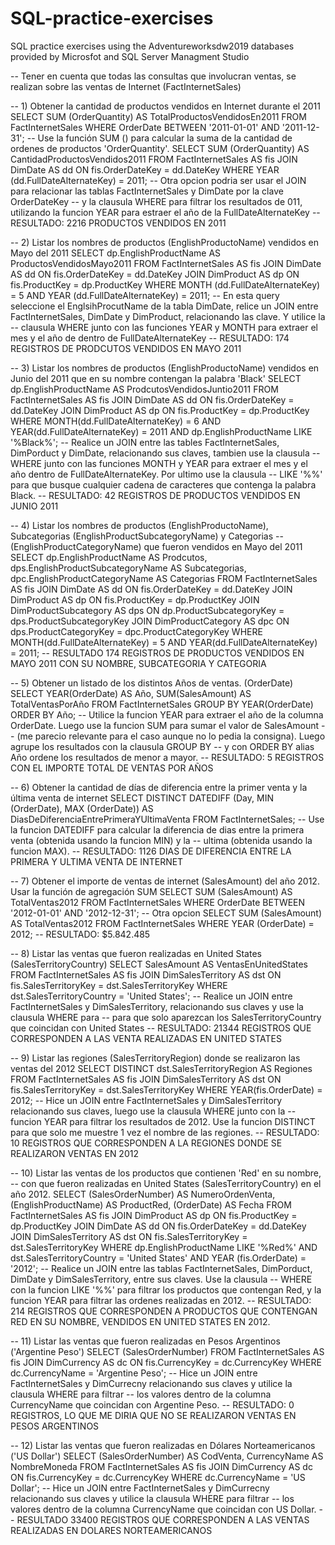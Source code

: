 # SQL-practice-exercises
SQL practice exercises using the Adventureworksdw2019 databases provided by Microsfot and SQL Server Managment Studio

-- Tener en cuenta que todas las consultas que involucran ventas, se realizan sobre las ventas de Internet (FactInternetSales)

-- 1) Obtener la cantidad de productos vendidos en Internet durante el 2011
SELECT SUM (OrderQuantity) AS TotalProductosVendidosEn2011 
FROM FactInternetSales
WHERE OrderDate BETWEEN '2011-01-01' AND '2011-12-31';
-- Use la función SUM () para calcular la suma de la cantidad de ordenes de productos 'OrderQuantity'.
SELECT SUM (OrderQuantity) AS CantidadProductosVendidos2011
FROM FactInternetSales AS fis
JOIN DimDate AS dd
ON fis.OrderDateKey = dd.DateKey
WHERE YEAR (dd.FullDateAlternateKey) = 2011;
-- Otra opcion podria ser usar el JOIN para relacionar las tablas FactInternetSales y DimDate por la clave OrderDateKey
-- y la clausula WHERE para filtrar los resultados de 011, utilizando la funcion YEAR para estraer el año de la FullDateAlternateKey
-- RESULTADO: 2216 PRODUCTOS VENDIDOS EN 2011 

-- 2) Listar los nombres de productos (EnglishProductoName) vendidos en Mayo del 2011
SELECT dp.EnglishProductName AS ProductosVendidosMayo2011
FROM FactInternetSales AS fis
JOIN DimDate AS dd
ON fis.OrderDateKey = dd.DateKey
JOIN DimProduct AS dp
ON fis.ProductKey = dp.ProductKey
WHERE MONTH (dd.FullDateAlternateKey) = 5
AND YEAR (dd.FullDateAlternateKey) = 2011;
-- En esta query seleccione el EnglsihProcutName de la tabla DimDate, relice un JOIN entre FactInternetSales, DimDate y DimProduct, relacionando las clave. Y utilice la 
-- clausula WHERE junto con las funciones YEAR y MONTH para extraer el mes y el año de dentro de FullDateAlternateKey
-- RESULTADO: 174 REGISTROS DE PRODCUTOS VENDIDOS EN MAYO 2011

-- 3) Listar los nombres de productos (EnglishProductoName) vendidos en Junio del 2011 que en su nombre contengan la palabra 'Black'
SELECT dp.EnglishProductName AS ProdcutosVendidosJuntio2011
FROM FactInternetSales AS fis
JOIN DimDate AS dd
ON fis.OrderDateKey = dd.DateKey
JOIN DimProduct AS dp
ON fis.ProductKey = dp.ProductKey
WHERE MONTH(dd.FullDateAlternateKey) = 6
AND YEAR(dd.FullDateAlternateKey) = 2011
AND dp.EnglishProductName LIKE '%Black%';
-- Realice un JOIN entre las tables FactInternetSales, DimPorduct y DimDate, relacionando sus claves, tambien use la clausula
-- WHERE junto con las funciones MONTH y YEAR para extraer el mes y el año dentro de FullDateAlternateKey. Por ultimo use la clausula
-- LIKE '%%' para que busque cualquier cadena de caracteres que contenga la palabra Black.
-- RESULTADO: 42 REGISTROS DE PRODUCTOS VENDIDOS EN JUNIO 2011

-- 4) Listar los nombres de productos (EnglishProductoName), Subcategorias (EnglishProductSubcategoryName) y Categorias
-- (EnglishProductCategoryName) que fueron vendidos en Mayo del 2011
SELECT dp.EnglishProductName AS Prodcutos, dps.EnglishProductSubcategoryName AS Subcategorias, dpc.EnglishProductCategoryName AS Categorias
FROM FactInternetSales AS fis
JOIN DimDate AS dd
ON fis.OrderDateKey = dd.DateKey
JOIN DimProduct AS dp
ON fis.ProductKey = dp.ProductKey
JOIN DimProductSubcategory AS dps
ON dp.ProductSubcategoryKey = dps.ProductSubcategoryKey
JOIN DimProductCategory AS dpc
ON dps.ProductCategoryKey = dpc.ProductCategoryKey
WHERE MONTH(dd.FullDateAlternateKey) = 5
AND YEAR(dd.FullDateAlternateKey) = 2011;
-- RESULTADO 174 REGISTROS DE PRODUCTOS VENDIDOS EN MAYO 2011 CON SU NOMBRE, SUBCATEGORIA Y CATEGORIA

-- 5) Obtener un listado de los distintos Años de ventas. (OrderDate)
SELECT YEAR(OrderDate) AS Año, SUM(SalesAmount) AS TotalVentasPorAño
FROM FactInternetSales
GROUP BY YEAR(OrderDate)
ORDER BY Año;
-- Utilice la funcion YEAR para extraer el año de la columna OrderDate. Luego use la funcion SUM para sumar el valor de SalesAmount
-- (me parecio relevante para el caso aunque no lo pedia la consigna). Luego agrupe los resultados con la clausula GROUP BY
-- y con ORDER BY alias Año ordene los resultados de menor a mayor.
-- RESULTADO: 5 REGISTROS CON EL IMPORTE TOTAL DE VENTAS POR AÑOS

-- 6) Obtener la cantidad de días de diferencia entre la primer venta y la última venta de internet
SELECT DISTINCT DATEDIFF (Day, MIN (OrderDate), MAX (OrderDate)) AS DiasDeDiferenciaEntrePrimeraYUltimaVenta
FROM FactInternetSales;
-- Use la funcion DATEDIFF para calcular la diferencia de dias entre la primera venta (obtenida usando la funcion MIN) y la
-- ultima (obtenida usando la funcion MAX).
-- RESULTADO: 1126 DIAS DE DIFERENCIA ENTRE LA PRIMERA Y ULTIMA VENTA DE INTERNET

-- 7) Obtener el importe de ventas de internet (SalesAmount) del año 2012. Usar la función de agregación SUM
SELECT SUM (SalesAmount) AS TotalVentas2012
FROM FactInternetSales
WHERE OrderDate BETWEEN '2012-01-01' AND '2012-12-31'; 
-- Otra opcion
SELECT SUM (SalesAmount) AS TotalVentas2012
FROM FactInternetSales
WHERE YEAR (OrderDate) = 2012; 
-- RESULTADO: $5.842.485

-- 8) Listar las ventas que fueron realizadas en United States (SalesTerritoryCountry)
SELECT SalesAmount AS VentasEnUnitedStates
FROM FactInternetSales AS fis
JOIN DimSalesTerritory AS dst
ON fis.SalesTerritoryKey = dst.SalesTerritoryKey
WHERE dst.SalesTerritoryCountry = 'United States';
-- Realice un JOIN entre FactInternetSales y DimSalesTerritory, relacionando sus claves y use la clausula WHERE para
-- para que solo aparezcan los SalesTerritoryCountry que coincidan con United States
-- RESULTADO: 21344 REGISTROS QUE CORRESPONDEN A LAS VENTA REALIZADAS EN UNITED STATES

-- 9) Listar las regiones (SalesTerritoryRegion) donde se realizaron las ventas del 2012
SELECT DISTINCT dst.SalesTerritoryRegion AS Regiones
FROM FactInternetSales AS fis
JOIN DimSalesTerritory AS dst
ON fis.SalesTerritoryKey = dst.SalesTerritoryKey
WHERE YEAR(fis.OrderDate) = 2012;
-- Hice un JOIN entre FactInternetSales y DimSalesTerritory relacionando sus claves, luego use la clausula WHERE junto con la
-- funcion YEAR para filtrar los resultados de 2012. Use la funcion DISTINCT para que solo me muestre 1 vez el nombre de las regiones.
-- RESULTADO: 10 REGISTROS QUE CORRESPONDEN A LA REGIONES DONDE SE REALIZARON VENTAS EN 2012

-- 10) Listar las ventas de los productos que contienen 'Red' en su nombre,
-- con que fueron realizadas en United States (SalesTerritoryCountry) en el año 2012.
SELECT (SalesOrderNumber) AS NumeroOrdenVenta, (EnglishProductName) AS ProductRed, (OrderDate) AS Fecha
FROM FactInternetSales AS fis
JOIN DimProduct AS dp
ON fis.ProductKey = dp.ProductKey
JOIN DimDate AS dd
ON fis.OrderDateKey = dd.DateKey
JOIN DimSalesTerritory AS dst
ON fis.SalesTerritoryKey = dst.SalesTerritoryKey
WHERE dp.EnglishProductName LIKE '%Red%' 
AND dst.SalesTerritoryCountry = 'United States'
AND YEAR (fis.OrderDate) = '2012';
-- Realice un JOIN entre las tablas FactInternetSales, DimPorduct, DimDate y DimSalesTerritory, entre sus claves. Use la clausula
-- WHERE con la funcion LIKE '%%' para filtrar los productos que contengan Red, y la funcion YEAR para filtrar las ordenes realizadas en 2012.
-- RESULTADO: 214 REGISTROS QUE CORRESPONDEN A PRODUCTOS QUE CONTENGAN RED EN SU NOMBRE, VENDIDOS EN UNITED STATES EN 2012.

-- 11) Listar las ventas que fueron realizadas en Pesos Argentinos ('Argentine Peso')
SELECT (SalesOrderNumber)
FROM FactInternetSales AS fis
JOIN DimCurrency AS dc
ON fis.CurrencyKey = dc.CurrencyKey
WHERE dc.CurrencyName = 'Argentine Peso';
-- Hice un JOIN entre FactInternetSales y DimCurrecny relacionando sus claves y utilice la clausula WHERE para filtrar
-- los valores dentro de la columna CurrencyName que coincidan con Argentine Peso.
-- RESULTADO: 0 REGISTROS, LO QUE ME DIRIA QUE NO SE REALIZARON VENTAS EN PESOS ARGENTINOS

-- 12) Listar las ventas que fueron realizadas en Dólares Norteamericanos ('US Dollar')
SELECT (SalesOrderNumber) AS CodVenta, CurrencyName AS NombreMoneda
FROM FactInternetSales AS fis
JOIN DimCurrency AS dc
ON fis.CurrencyKey = dc.CurrencyKey
WHERE dc.CurrencyName = 'US Dollar';
-- Hice un JOIN entre FactInternetSales y DimCurrecny relacionando sus claves y utilice la clausula WHERE para filtrar
-- los valores dentro de la columna CurrencyName que coincidan con US Dollar.
-- RESULTADO 33400 REGISTROS QUE CORRESPONDEN A LAS VENTAS REALIZADAS EN DOLARES NORTEAMERICANOS
